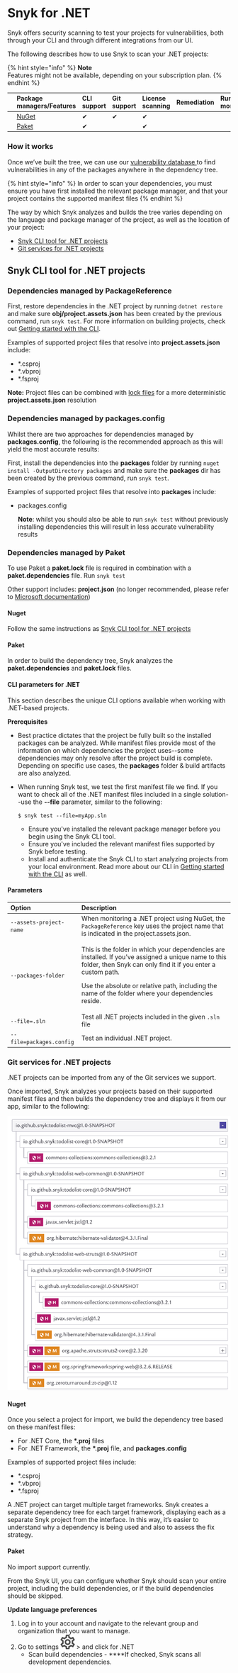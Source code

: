 # Snyk for .NET

Snyk offers security scanning to test your projects for vulnerabilities, both through your CLI and through different integrations from our UI.

The following describes how to use Snyk to scan your .NET projects:

{% hint style="info" %}
**Note**  
Features might not be available, depending on your subscription plan.
{% endhint %}

|  | Package managers/Features | CLI support | Git support | License scanning | Remediation | Runtime monitoring |
| :--- | :--- | :--- | :--- | :--- | :--- | :--- |
| ![i\_icon\_nuget.png](../../.gitbook/assets/uuid-b997ca27-61ff-f00b-941c-16bf3aa4a0e0-en.png) | [NuGet](https://www.nuget.org/) | ✔︎ | ✔︎ | ✔︎ |  |  |
| ![i\_icon\_paket.png](../../.gitbook/assets/uuid-d8e44fe4-c0ea-e3ea-de3b-1e15e4a6b391-en.png) | [Paket](https://fsprojects.github.io/Paket/index.html) | ✔︎ |  | ✔︎ |  |  |

### **How it works**

Once we’ve built the tree, we can use our [vulnerability database ](https://snyk.io/vuln)to find vulnerabilities in any of the packages anywhere in the dependency tree.

{% hint style="info" %}
In order to scan your dependencies, you must ensure you have first installed the relevant package manager, and that your project contains the supported manifest files
{% endhint %}

The way by which Snyk analyzes and builds the tree varies depending on the language and package manager of the project, as well as the location of your project:

* [Snyk CLI tool for .NET projects](https://support.snyk.io/hc/en-us/articles/360004519138-Snyk-for-NET#UUID-7a77a8d4-315a-fdb0-242b-d65dd8354eef)
* [Git services for .NET projects](https://support.snyk.io/hc/en-us/articles/360004519138-Snyk-for-NET#UUID-69fbe5a6-a24a-d5ad-5d54-cd18ef6786b3)

## Snyk CLI tool for .NET projects

### Dependencies managed by PackageReference

First, restore dependencies in the .NET project by running `dotnet restore` and make sure **obj/project.assets.json** has been created by the previous command, run `snyk test`. For more information on building projects, check out [Getting started with the CLI](https://support.snyk.io/hc/en-us/articles/360003812458).

Examples of supported project files that resolve into **project.assets.json** include:

* \*.csproj 
* \*.vbproj
* \*.fsproj

**Note:** Project files can be combined with [lock files](https://docs.microsoft.com/en-us/nuget/consume-packages/package-references-in-project-files#locking-dependencies) for a more deterministic **project.assets.json** resolution

### Dependencies managed by packages.config

Whilst there are two approaches for dependencies managed by **packages.config**, the following is the recommended approach as this will yield the most accurate results:

First, install the dependencies into the **packages** folder by running `nuget install -OutputDirectory packages` and make sure the **packages** dir has been created by the previous command, run `snyk test`.

Examples of supported project files that resolve into **packages** include:

* packages.config

  **Note**: whilst you should also be able to run `snyk test` without previously installing dependencies this will result in less accurate vulnerability results

### Dependencies managed by Paket

To use Paket a **paket.lock** file is required in combination with a **paket.dependencies** file. Run `snyk test`

Other support includes: **project.json** \(no longer recommended, please refer to [Microsoft documentation](https://docs.microsoft.com/en-us/nuget/archive/project-json)\)

#### Nuget

Follow the same instructions as [Snyk CLI tool for .NET projects](snyk-for-.net.md)

#### Paket

In order to build the dependency tree, Snyk analyzes the **paket.dependencies** and **paket.lock** files.

#### **CLI parameters for .NET**

This section describes the unique CLI options available when working with .NET-based projects.

**Prerequisites**

* Best practice dictates that the project be fully built so the installed packages can be analyzed. While manifest files provide most of the information on which dependencies the project uses--some dependencies may only resolve after the project build is complete. Depending on specific use cases, the **packages** folder & build artifacts are also analyzed.
* When running Snyk test, we test the first manifest file we find. If you want to check all of the .NET manifest files included in a single solution--use the **--file** parameter, similar to the following:

  ```text
  $ snyk test --file=myApp.sln
  ```

  * Ensure you've installed the relevant package manager before you begin using the Snyk CLI tool.
  * Ensure you've included the relevant manifest files supported by Snyk before testing.
  * Install and authenticate the Snyk CLI to start analyzing projects from your local environment. Read more about our CLI in [Getting started with the CLI](https://support.snyk.io/hc/articles/360003812458#UUID-6d3e2b39-daa0-f2f1-19d2-b9107b678c81) as well.

#### **Parameters** 

<table>
  <thead>
    <tr>
      <th style="text-align:left">Option</th>
      <th style="text-align:left">Description</th>
    </tr>
  </thead>
  <tbody>
    <tr>
      <td style="text-align:left"><code>--assets-project-name</code>
      </td>
      <td style="text-align:left">When monitoring a .NET project using NuGet, the <code>PackageReference</code> key
        uses the project name that is indicated in the project.assets.json.</td>
    </tr>
    <tr>
      <td style="text-align:left"><code>--packages-folder</code>
      </td>
      <td style="text-align:left">
        <p>This is the folder in which your dependencies are installed. If you&#x2019;ve
          assigned a unique name to this folder, then Snyk can only find it if you
          enter a custom path.</p>
        <p>Use the absolute or relative path, including the name of the folder where
          your dependencies reside.</p>
      </td>
    </tr>
    <tr>
      <td style="text-align:left"><code>--file=.sln</code>
      </td>
      <td style="text-align:left">Test all .NET projects included in the given <code>.sln</code> file</td>
    </tr>
    <tr>
      <td style="text-align:left"><code>--file=packages.config</code>
      </td>
      <td style="text-align:left">Test an individual .NET project.</td>
    </tr>
  </tbody>
</table>

### Git services for .NET projects

.NET projects can be imported from any of the Git services we support.

Once imported, Snyk analyzes your projects based on their supported manifest files and then builds the dependency tree and displays it from our app, similar to the following:

![](../../.gitbook/assets/uuid-c995621c-85c8-c79f-accd-f014e2293921-en.png)

#### **Nuget** 

Once you select a project for import, we build the dependency tree based on these manifest files: 

* For .NET Core, the **\*.proj** files 
* For .NET Framework, the **\*.proj** file, and **packages.config** 

Examples of supported project files include:

* \*.csproj 
* \*.vbproj
* \*.fsproj

A .NET project can target multiple target frameworks. Snyk creates a separate dependency tree for each target framework, displaying each as a separate Snyk project from the interface. In this way, it’s easier to understand why a dependency is being used and also to assess the fix strategy.  

#### **Paket**

No import support currently.

From the Snyk UI, you can configure whether Snyk should scan your entire project, including the build dependencies, or if the build dependencies should be skipped.

**Update language preferences**

1. Log in to your account and navigate to the relevant group and organization that you want to manage.
2. Go to settings ![cog\_icon.png](../../.gitbook/assets/cog_icon.png) &gt; and click for .NET
   * Scan build dependencies - ****If checked, Snyk scans all development dependencies.

